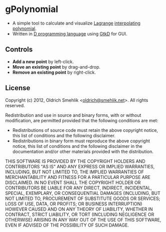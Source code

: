 
gPolynomial
===========

- A simple tool to calculate and visualize [Lagrange](http://en.wikipedia.org/wiki/Lagrange_polynomial) [interpolating polynomial](http://en.wikipedia.org/wiki/Polynomial_interpolation).
- Written in [D programming language](http://dlang.org) using [GtkD](http://www.dsource.org/projects/gtkd) for GUI.

Controls
--------

- **Add a new point** by left-click.
- **Move an existing point** by drag-and-drop.
- **Remove an existing point** by right-click.

License
-------

Copyright (c) 2012, Oldrich Smehlik \<[oldrich@smehlik.net](mailto:oldrich@smehlik.net)\>.
All rights reserved.

Redistribution and use in source and binary forms,
with or without modification, are permitted provided that the following conditions are met:

- Redistributions of source code must retain the above copyright notice,
  this list of conditions and the following disclaimer.
- Redistributions in binary form must reproduce the above copyright notice,
  this list of conditions and the following disclaimer in the documentation
  and/or other materials provided with the distribution.

THIS SOFTWARE IS PROVIDED BY THE COPYRIGHT HOLDERS AND CONTRIBUTORS
"AS IS" AND ANY EXPRESS OR IMPLIED WARRANTIES, INCLUDING, BUT
NOT LIMITED TO, THE IMPLIED WARRANTIES OF MERCHANTABILITY AND FITNESS
FOR A PARTICULAR PURPOSE ARE DISCLAIMED. IN NO EVENT SHALL
THE COPYRIGHT HOLDER OR CONTRIBUTORS BE LIABLE FOR ANY DIRECT, INDIRECT,
INCIDENTAL, SPECIAL, EXEMPLARY, OR CONSEQUENTIAL DAMAGES (INCLUDING,
BUT NOT LIMITED TO, PROCUREMENT OF SUBSTITUTE GOODS OR SERVICES;
LOSS OF USE, DATA, OR PROFITS; OR BUSINESS INTERRUPTION) HOWEVER CAUSED
AND ON ANY THEORY OF LIABILITY, WHETHER IN CONTRACT, STRICT LIABILITY,
OR TORT (INCLUDING NEGLIGENCE OR OTHERWISE) ARISING IN ANY WAY OUT OF
THE USE OF THIS SOFTWARE, EVEN IF ADVISED OF THE POSSIBILITY OF SUCH DAMAGE.

